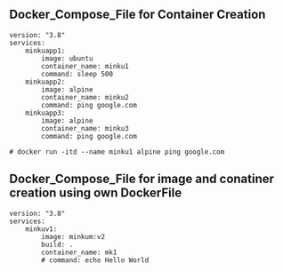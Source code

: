 ## Docker_Compose_File for Container Creation ##



```
version: "3.8"
services: 
    minkuapp1:
        image: ubuntu
        container_name: minku1
        command: sleep 500
    minkuapp2:
        image: alpine
        container_name: minku2
        command: ping google.com
    minkuapp3:
        image: alpine
        container_name: minku3
        command: ping google.com

# docker run -itd --name minku1 alpine ping google.com
```



## Docker_Compose_File for image and conatiner creation using own DockerFile



```
version: "3.8"
services: 
    minkuv1:
        image: minkum:v2
        build: .
        container_name: mk1
        # command: echo Hello World
 ```
 
 
 
